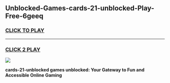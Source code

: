 
## Unblocked-Games-cards-21-unblocked-Play-Free-6geeq
<h3>
<a href="https://premium76.site?title=cards-21-unblocked&ref=12A">CLICK TO PLAY</a></h3>
<hr>

<h3>
<a href="https://premium76.site?title=cards-21-unblocked&ref=12A">CLICK 2 PLAY</a>
  
</h3>

<a href="https://premium76.site?title=cards-21-unblocked&ref=12A"><img src="https://clearcache.store/games.png"></a>


**cards-21-unblocked games unblocked: Your Gateway to Fun and Accessible Online Gaming**
